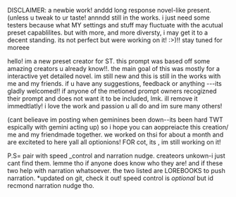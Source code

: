 DISCLAIMER: a newbie work! anddd long response novel-like present. (unless u tweak to ur taste! annndd still in the works. i just need some testers because what MY settings and stuff may fluctuate with the acutual preset capablilites. but with more, and more diversty, i may get it to a decent standing. its not perfect but were working on it! :>)!! stay tuned for moreee

hello! im a new preset creator for ST. this prompt was based off some amazing creators u already know!!.
the main goal of this was mostly for a interactive yet detailed novel. im still new and this is still in the works with me and my friends. if u have any suggestions, feedback or anything ---its gladly welcomed!!
if anyone of the metioned prompt owners recogizned their prompt and does not want it to be included, lmk. ill remove it immedtlatly!  i love the work and passion u all do and im sure many others!

(cant belieave im posting when geminines been down--its been hard TWT espically with gemini acting up) so i hope you can aoppreiacte this creation/ me and my friendmade together. we worked on thsi for about a month and are exciteted to here yall all optionions!
FOR cot, its <think>, </think> im still working on it!

P.S= pair with speed _control and narration nudge. createors unkown-i just cant find them. lemme tho if anyone does know who they are! and if these two help with narration whatsoever. the two listed are LOREBOOKS to push narration. *updated on git, check it out! speed control is *optional* but id recmond narration nudge tho.
